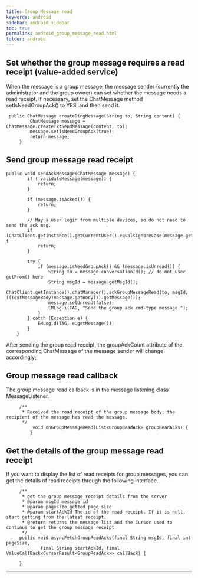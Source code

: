 ```yaml
---
title: Group Message read
keywords: android
sidebar: android_sidebar
toc: true
permalink: android_group_message_read.html
folder: android
---
```



## Set whether the group message requires a read receipt (value-added service)

When the message is a group message, the message sender (currently the administrator and the group owner) can set whether the message needs a read receipt. If necessary, set the ChatMessage method setIsNeedGroupAck() to YES, and then send it.

     public ChatMessage createDingMessage(String to, String content) {
             ChatMessage message = ChatMessage.createTxtSendMessage(content, to);
             message.setIsNeedGroupAck(true);
             return message;
         }

## Send group message read receipt

``` objc
public void sendAckMessage(ChatMessage message) {
        if (!validateMessage(message)) {
            return;
        }

        if (message.isAcked()) {
            return;
        }

        // May a user login from multiple devices, so do not need to send the ack msg.
        if (ChatClient.getInstance().getCurrentUser().equalsIgnoreCase(message.getFrom())) {
            return;
        }

        try {
            if (message.isNeedGroupAck() && !message.isUnread()) {
                String to = message.conversationId(); // do not user getFrom() here
                String msgId = message.getMsgId();
                ChatClient.getInstance().chatManager().ackGroupMessageRead(to, msgId, ((TextMessageBody)message.getBody()).getMessage());
                message.setUnread(false);
                EMLog.i(TAG, "Send the group ack cmd-type message.");
            }
        } catch (Exception e) {
            EMLog.d(TAG, e.getMessage());
        }
    }
```

After sending the group read receipt, the groupAckCount attribute of the corresponding ChatMessage of the message sender will change accordingly;

## Group message read callback

The group message read callback is in the message listening class MessageListener.

         /**
          * Received the read receipt of the group message body, the recipient of the message has read the message.
          */
              void onGroupMessageRead(List<GroupReadAck> groupReadAcks) {
             }

## Get the details of the group message read receipt

If you want to display the list of read receipts for group messages, you can get the details of read receipts through the following interface.

         /**
          * get the group message receipt details from the server
          * @param msgId message id
          * @param pageSize getted page size
          * @param startAckId The id of the read receipt. If it is null, start getting from the latest receipt.
          * @return returns the message list and the Cursor used to continue to get the group message receipt
          */
         public void asyncFetchGroupReadAcks(final String msgId, final int pageSize,
                 final String startAckId, final ValueCallBack<CursorResult<GroupReadAck>> callBack) {
    
         }


------------------------------------------------------------------------
